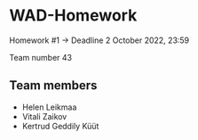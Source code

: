 # WAD-Homework

Homework #1 -> Deadline 2 October 2022, 23:59

Team number 43

## Team members
- Helen Leikmaa
- Vitali Zaikov
- Kertrud Geddily Küüt 
